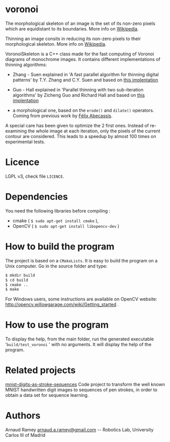 # voronoi

The morphological skeleton of an image is the set of its non-zero pixels which are equidistant to its boundaries.
More info on [Wikipedia](http://en.wikipedia.org/wiki/Topological_skeleton).

Thinning an image consits in reducing its non-zero pixels to their morphological skeleton.
More info on [Wikipedia](http://en.wikipedia.org/wiki/Thinning_(morphology)).

VoronoiSkeleton is a C++ class
made for the fast computing of Voronoi diagrams of monochrome images.
It contains different implementations of thinning algorithms:

  * Zhang - Suen explained in 'A fast parallel algorithm for thinning digital
  patterns' by T.Y. Zhang and C.Y. Suen and based on
  [this implentation](http://opencv-code.com/quick-tips/implementation-of-thinning-algorithm-in-opencv/)

  * Guo - Hall explained in 'Parallel thinning with two sub-iteration
  algorithms' by Zicheng Guo and Richard Hall and based on
  [this implentation](http://opencv-code.com/quick-tips/implementation-of-guo-hall-thinning-algorithm/)

  * a morphological one, based on the ```erode()``` and ```dilate()``` operators.
  Coming from previous work by [Félix Abecassis](http://felix.abecassis.me/2011/09/opencv-morphological-skeleton/).

A special care has been given to optimize the 2 first ones.
Instead of
re-examining the whole image at each iteration, only the pixels of the
current contour are considered. This leads to a speedup by almost 100 times
on experimental tests.

Licence
=======

LGPL v3, check file ```LICENCE```.

Dependencies
============

You need the following libraries before compiling :

  * cmake  ( ```$ sudo apt-get install cmake``` ),
  * OpenCV ( ```$ sudo apt-get install libopencv-dev``` )

How to build the program
========================

The project is based on a ```CMakeLists```.
It is easy to build the program on a Unix computer.
Go in the source folder and type:
```bash
$ mkdir build
$ cd build
$ cmake ..
$ make
```

For Windows users, some instructions are available on OpenCV website:
http://opencv.willowgarage.com/wiki/Getting_started .

How to use the program
======================

To display the help,
from the main folder, run the generated executable '```build/test_voronoi``` ' with no arguments.
It will display the help of the program.

Related projects
================

[mnist-digits-as-stroke-sequences](https://github.com/edwin-de-jong/mnist-digits-as-stroke-sequences/)
Code project to transform the well
known MNIST handwritten digit images to sequences of pen strokes, in
order to obtain a data set for sequence learning.

Authors
=======

Arnaud Ramey <arnaud.a.ramey@gmail.com>
  -- Robotics Lab, University Carlos III of Madrid
